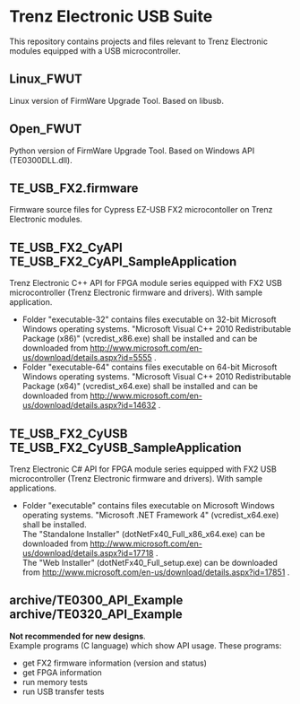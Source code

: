 ﻿# Trenz Electronic USB Suite
This repository contains projects and files relevant to Trenz Electronic modules equipped with a USB microcontroller.

## Linux_FWUT
Linux version of FirmWare Upgrade Tool. Based on libusb.

## Open_FWUT
Python version of FirmWare Upgrade Tool. Based on Windows API (TE0300DLL.dll).

## TE_USB_FX2.firmware
Firmware source files for Cypress EZ-USB FX2 microcontoller on Trenz Electronic modules.

## TE_USB_FX2_CyAPI<br />TE_USB_FX2_CyAPI_SampleApplication
Trenz Electronic C++ API for FPGA module series equipped with FX2 USB microcontroller (Trenz Electronic firmware and drivers).
 With sample application.
* Folder "executable-32" contains files executable on 32-bit Microsoft Windows operating systems. "Microsoft Visual C++ 2010 Redistributable Package (x86)" (vcredist_x86.exe) shall be installed and can be downloaded from http://www.microsoft.com/en-us/download/details.aspx?id=5555 .
* Folder "executable-64" contains files executable on 64-bit Microsoft Windows operating systems. "Microsoft Visual C++ 2010 Redistributable Package (x64)" (vcredist_x64.exe) shall be installed and can be downloaded from http://www.microsoft.com/en-us/download/details.aspx?id=14632 .

## TE_USB_FX2_CyUSB<br />TE_USB_FX2_CyUSB_SampleApplication
Trenz Electronic C#  API for FPGA module series equipped with FX2 USB microcontroller (Trenz Electronic firmware and drivers).
 With sample applications.
* Folder "executable" contains files executable on Microsoft Windows operating systems. "Microsoft .NET Framework 4" (vcredist_x64.exe) shall be installed.<br />
  The "Standalone Installer" (dotNetFx40_Full_x86_x64.exe) can be downloaded from http://www.microsoft.com/en-us/download/details.aspx?id=17718 .<br />
  The "Web Installer" (dotNetFx40_Full_setup.exe) can be downloaded from http://www.microsoft.com/en-us/download/details.aspx?id=17851 .

## archive/TE0300_API_Example<br />archive/TE0320_API_Example
**Not recommended for new designs**.<br />
Example programs (C language) which show API usage. These programs:
* get FX2 firmware information (version and status)
* get FPGA information
* run memory tests
* run USB transfer tests
